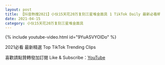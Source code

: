 ```yaml
---
layout: post
title: 【抖音熱搜2021】小伙15天花20万复刻三星堆金面具 1 TikTok Daily 最新必看精選合集2021 04 15
date: 2021-04-15
category: 小伙15天花20万复刻三星堆金面具
---
```


{% include youtube-video.html id="9YuASVYOIDo" %}

2021必看 最新精選 Top TikTok Trending Clips

喜歡請點贊轉發加訂閱 Like & Subscribe：[YouTube](https://www.youtube.com/channel/UCAoR7VcanIPd04uEq_GIylA/videos)

